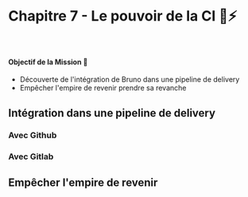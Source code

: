 # Chapitre 7 - Le pouvoir de la CI 🤖⚡️
&nbsp;

#### Objectif de la Mission 🎯
- Découverte de l'intégration de Bruno dans une pipeline de delivery
- Empêcher l'empire de revenir prendre sa revanche


## Intégration dans une pipeline de delivery

### Avec Github

### Avec Gitlab

## Empêcher l'empire de revenir